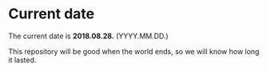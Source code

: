 # Current date

The current date is **2018.08.28.** (YYYY.MM.DD.)

This repository will be good when the world ends, so we will know how long it lasted.